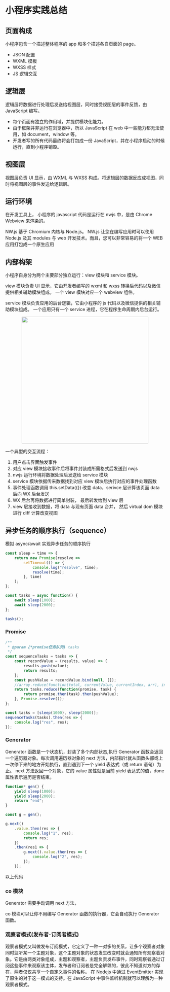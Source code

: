 # 小程序实践总结

## 页面构成

小程序包含一个描述整体程序的 app 和多个描述各自页面的 page。

-   JSON 配置
-   WXML 模板
-   WXSS 样式
-   JS 逻辑交互

## 逻辑层

逻辑层将数据进行处理后发送给视图层，同时接受视图层的事件反馈，由 JavaScript 编写。

-   每个页面有独立的作用域，并提供模块化能力。
-   由于框架并非运行在浏览器中，所以 JavaScript 在 web 中一些能力都无法使用，如 document，window 等。
-   开发者写的所有代码最终将会打包成一份 JavaScript，并在小程序启动的时候运行，直到小程序销毁。

## 视图层

视图层负责 UI 显示，由 WXML 与 WXSS 构成。将逻辑层的数据反应成视图，同时将视图层的事件发送给逻辑层。

## 运行环境

在开发工具上， 小程序的 javascript 代码是运行在 nwjs 中，是由 Chrome Webview 来渲染的。

NW.js 基于 Chromium 内核与 Node.js。
NW.js 让您在编写应用时可以使用 Node.js 及其 modules 与 web 开发技术。而且，您可以非常容易的将一个 WEB 应用打包成一个原生应用

## 内部构架

小程序自身分为两个主要部分独立运行：view 模块和 service 模块。

view 模块负责 UI 显示，它由开发者编写的 wxml 和 wxss 转换后代码以及微信提供相关辅助模块组成。 一个 view 模块对应一个 webview 组件。

service 模块负责应用的后台逻辑，它由小程序的 js 代码以及微信提供的相关辅助模块组成。 一个应用只有一个 service 进程，它在程序生命周期内后台运行。

<div align="center"><img width="400" height="400" src="http://p42jcfxfo.bkt.clouddn.com/images/thinkin/app1.jpg"/></div>

一个典型的交互流程：

1.  用户点击界面触发事件
2.  对应 view 模块接收事件后将事件封装成所需格式后发送到 nwjs
3.  nwjs 运行环境将数据处理后发送给 service 模块
4.  service 模块依据传来数据找到对应 view 模块后执行对应的事件处理函数
5.  事件处理函数调用 this.setData({}) 改变 data，serivce 层计算该页面 data 后向 WX 后台发送
6.  WX 后台再将数据进行简单封装， 最后转发给到 view 层
7.  view 层接收到数据，将 data 与现有页面 data 合并， 然后 virtual dom 模块进行 diff 计算改变视图

## 异步任务的顺序执行（sequence）

模拟 async/await 实现异步任务的顺序执行

```javascript
const sleep = time => {
    return new Promise(resolve =>
        setTimeout(() => {
            console.log("resolve", time);
            resolve(time);
        }, time)
    );
};

const tasks = async function() {
    await sleep(1000);
    await sleep(2000);
};

tasks();
```

### Promise

```javascript
/**
 * @param {*promise任务队列} tasks
 */
const sequenceTasks = tasks => {
    const recordValue = (results, value) => {
        results.push(value);
        return results;
    };
    const pushValue = recordValue.bind(null, []);
    //array.reduce(function(total, currentValue, currentIndex, arr), initialValue)
    return tasks.reduce(function(promise, task) {
        return promise.then(task).then(pushValue);
    }, Promise.resolve());
};

const tasks = [sleep(1000), sleep(2000)];
sequenceTasks(tasks).then(res => {
    console.log("res", res);
});
```

### Generator

Generator 函数是一个状态机，封装了多个内部状态,执行 Generator 函数会返回一个遍历器对象。每次调用遍历器对象的 next 方法，内部指针就从函数头部或上一次停下来的地方开始执行，直到遇到下一个 yield 表达式（或 return 语句）为止。
next 方法返回一个对象，它的 value 属性就是当前 yield 表达式的值，done 属性表示遍历是否结束。

```javascript
function* gen() {
    yield sleep(1000);
    yield sleep(2000);
    return "end";
}

const g = gen();

g.next()
    .value.then(res => {
        console.log("1", res);
        return res;
    })
    .then(res1 => {
        g.next().value.then(res => {
            console.log("2", res);
        });
    });
```

以上代码

### co 模块

Generator 需要手动调用 next 方法，

co 模块可以让你不用编写 Generator 函数的执行器，它会自动执行 Generator 函数。

### 观察者模式(发布者-订阅者模式)

观察者模式又叫做发布订阅模式，它定义了一种一对多的关系，让多个观察者对象同时监听某一个主题对象，这个主题对象的状态发生改变时就会通知所有观察着对象。它是由两类对象组成，主题和观察者，主题负责发布事件，同时观察者通过订阅这些事件来观察该主体，发布者和订阅者是完全解耦的，彼此不知道对方的存在，两者仅仅共享一个自定义事件的名称。
在 Nodejs 中通过 EventEmitter 实现了原生的对于这一模式的支持。在 JavaScript 中事件监听机制就可以理解为一种观察者模式。
